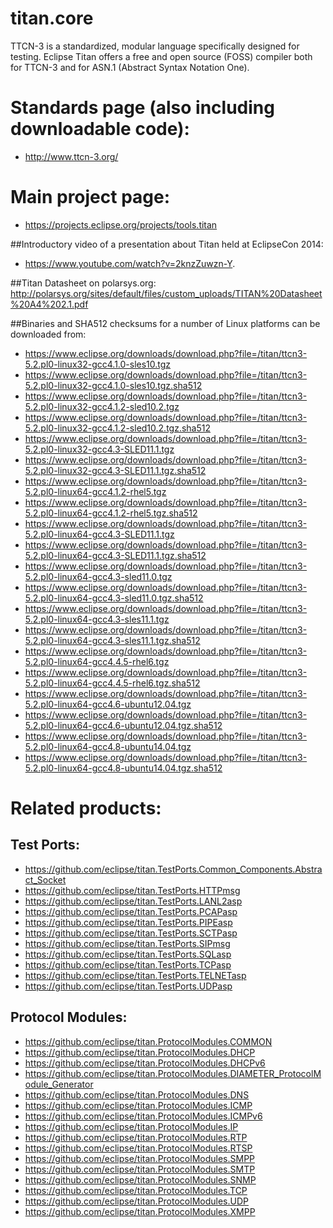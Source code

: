 # titan.core

TTCN-3 is a standardized, modular language specifically designed for testing. 
Eclipse Titan offers a free and open source (FOSS) compiler both for TTCN-3 and for 
ASN.1 (Abstract Syntax Notation One).

# Standards page (also including downloadable code):

* http://www.ttcn-3.org/

# Main project page:

* https://projects.eclipse.org/projects/tools.titan

##Introductory video of a presentation about Titan held at EclipseCon 2014: 
* https://www.youtube.com/watch?v=2knzZuwzn-Y.

##Titan Datasheet on polarsys.org:
http://polarsys.org/sites/default/files/custom_uploads/TITAN%20Datasheet%20A4%202.1.pdf

##Binaries and SHA512 checksums for a number of Linux platforms can be downloaded from:

* https://www.eclipse.org/downloads/download.php?file=/titan/ttcn3-5.2.pl0-linux32-gcc4.1.0-sles10.tgz
* https://www.eclipse.org/downloads/download.php?file=/titan/ttcn3-5.2.pl0-linux32-gcc4.1.0-sles10.tgz.sha512
* https://www.eclipse.org/downloads/download.php?file=/titan/ttcn3-5.2.pl0-linux32-gcc4.1.2-sled10.2.tgz
* https://www.eclipse.org/downloads/download.php?file=/titan/ttcn3-5.2.pl0-linux32-gcc4.1.2-sled10.2.tgz.sha512
* https://www.eclipse.org/downloads/download.php?file=/titan/ttcn3-5.2.pl0-linux32-gcc4.3-SLED11.1.tgz
* https://www.eclipse.org/downloads/download.php?file=/titan/ttcn3-5.2.pl0-linux32-gcc4.3-SLED11.1.tgz.sha512
* https://www.eclipse.org/downloads/download.php?file=/titan/ttcn3-5.2.pl0-linux64-gcc4.1.2-rhel5.tgz
* https://www.eclipse.org/downloads/download.php?file=/titan/ttcn3-5.2.pl0-linux64-gcc4.1.2-rhel5.tgz.sha512
* https://www.eclipse.org/downloads/download.php?file=/titan/ttcn3-5.2.pl0-linux64-gcc4.3-SLED11.1.tgz
* https://www.eclipse.org/downloads/download.php?file=/titan/ttcn3-5.2.pl0-linux64-gcc4.3-SLED11.1.tgz.sha512
* https://www.eclipse.org/downloads/download.php?file=/titan/ttcn3-5.2.pl0-linux64-gcc4.3-sled11.0.tgz
* https://www.eclipse.org/downloads/download.php?file=/titan/ttcn3-5.2.pl0-linux64-gcc4.3-sled11.0.tgz.sha512
* https://www.eclipse.org/downloads/download.php?file=/titan/ttcn3-5.2.pl0-linux64-gcc4.3-sles11.1.tgz
* https://www.eclipse.org/downloads/download.php?file=/titan/ttcn3-5.2.pl0-linux64-gcc4.3-sles11.1.tgz.sha512
* https://www.eclipse.org/downloads/download.php?file=/titan/ttcn3-5.2.pl0-linux64-gcc4.4.5-rhel6.tgz
* https://www.eclipse.org/downloads/download.php?file=/titan/ttcn3-5.2.pl0-linux64-gcc4.4.5-rhel6.tgz.sha512
* https://www.eclipse.org/downloads/download.php?file=/titan/ttcn3-5.2.pl0-linux64-gcc4.6-ubuntu12.04.tgz
* https://www.eclipse.org/downloads/download.php?file=/titan/ttcn3-5.2.pl0-linux64-gcc4.6-ubuntu12.04.tgz.sha512
* https://www.eclipse.org/downloads/download.php?file=/titan/ttcn3-5.2.pl0-linux64-gcc4.8-ubuntu14.04.tgz
* https://www.eclipse.org/downloads/download.php?file=/titan/ttcn3-5.2.pl0-linux64-gcc4.8-ubuntu14.04.tgz.sha512


# Related products:
 
## Test Ports:
 
* https://github.com/eclipse/titan.TestPorts.Common_Components.Abstract_Socket
* https://github.com/eclipse/titan.TestPorts.HTTPmsg
* https://github.com/eclipse/titan.TestPorts.LANL2asp
* https://github.com/eclipse/titan.TestPorts.PCAPasp
* https://github.com/eclipse/titan.TestPorts.PIPEasp
* https://github.com/eclipse/titan.TestPorts.SCTPasp
* https://github.com/eclipse/titan.TestPorts.SIPmsg
* https://github.com/eclipse/titan.TestPorts.SQLasp
* https://github.com/eclipse/titan.TestPorts.TCPasp
* https://github.com/eclipse/titan.TestPorts.TELNETasp
* https://github.com/eclipse/titan.TestPorts.UDPasp
 
 
## Protocol Modules:
 
* https://github.com/eclipse/titan.ProtocolModules.COMMON  
* https://github.com/eclipse/titan.ProtocolModules.DHCP
* https://github.com/eclipse/titan.ProtocolModules.DHCPv6
* https://github.com/eclipse/titan.ProtocolModules.DIAMETER_ProtocolModule_Generator
* https://github.com/eclipse/titan.ProtocolModules.DNS
* https://github.com/eclipse/titan.ProtocolModules.ICMP
* https://github.com/eclipse/titan.ProtocolModules.ICMPv6
* https://github.com/eclipse/titan.ProtocolModules.IP
* https://github.com/eclipse/titan.ProtocolModules.RTP
* https://github.com/eclipse/titan.ProtocolModules.RTSP
* https://github.com/eclipse/titan.ProtocolModules.SMPP
* https://github.com/eclipse/titan.ProtocolModules.SMTP
* https://github.com/eclipse/titan.ProtocolModules.SNMP
* https://github.com/eclipse/titan.ProtocolModules.TCP
* https://github.com/eclipse/titan.ProtocolModules.UDP
* https://github.com/eclipse/titan.ProtocolModules.XMPP
